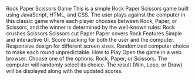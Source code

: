 
Rock Paper Scissors Game
This is a simple Rock Paper Scissors game built using JavaScript, HTML, and CSS. The user plays against the computer in this classic game where each player chooses between Rock, Paper, or Scissors, and the winner is determined by the well-known rules:
Rock crushes Scissors
Scissors cut Paper
Paper covers Rock
Features
Simple and interactive UI.
Score tracking for both the user and the computer.
Responsive design for different screen sizes.
Randomized computer choice to make each round unpredictable.
How to Play
Open the game in a web browser.
Choose one of the options: Rock, Paper, or Scissors.
The computer will randomly select its choice.
The result (Win, Lose, or Draw) will be displayed along with the updated scores.
